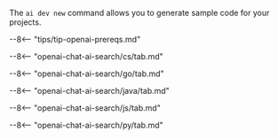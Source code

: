 The `ai dev new` command allows you to generate sample code for your projects.  

--8<-- "tips/tip-openai-prereqs.md"

--8<-- "openai-chat-ai-search/cs/tab.md"

--8<-- "openai-chat-ai-search/go/tab.md"

--8<-- "openai-chat-ai-search/java/tab.md"

--8<-- "openai-chat-ai-search/js/tab.md"

--8<-- "openai-chat-ai-search/py/tab.md"
